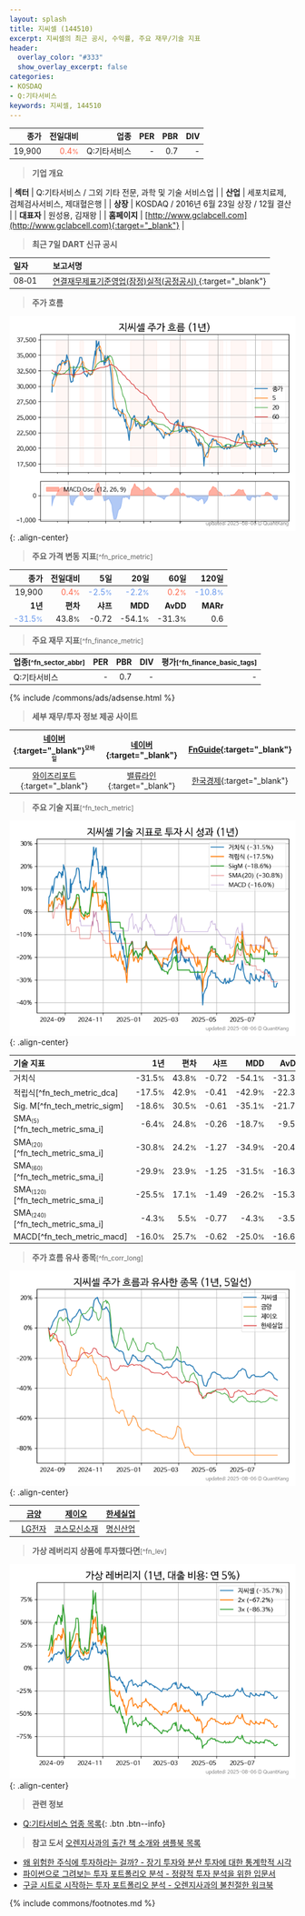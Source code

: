 ```yaml
---
layout: splash
title: 지씨셀 (144510)
excerpt: 지씨셀의 최근 공시, 수익률, 주요 재무/기술 지표
header:
  overlay_color: "#333"
  show_overlay_excerpt: false
categories:
- KOSDAQ
- Q:기타서비스
keywords: 지씨셀, 144510
---
```


| **종가** | **전일대비** | **업종** | **PER** | **PBR** | **DIV** |
| -------: | -----------: | -------: | ------: | ------: | ------: |
| 19,900 | <span style="color: tomato">0.4<small>%</small></span> | Q:기타서비스 | - | 0.7 | - |

<!-- more -->


> **기업 개요**<a id="company"></a>

| <span style="white-space:nowrap;">**섹터**</span> | Q:기타서비스 / 그외 기타 전문, 과학 및 기술 서비스업 |
| <span style="white-space:nowrap;">**산업**</span> | 세포치료제, 검체검사서비스, 제대혈은행 |
| <span style="white-space:nowrap;">**상장**</span> | KOSDAQ / 2016년 6월 23일 상장 / 12월 결산 |
| <span style="white-space:nowrap;">**대표자**</span> | 원성용, 김재왕 |
| <span style="white-space:nowrap;">**홈페이지**</span> | [http://www.gclabcell.com](http://www.gclabcell.com){:target="_blank"} |


> **최근 7일 DART 신규 공시**<a id="dart"></a>

| **일자** |      | **보고서명** |
| :------- | :--- | :----------- |
| 08&#x2011;01 | | [연결재무제표기준영업(잠정)실적(공정공시)              ](https://dart.fss.or.kr/dsaf001/main.do?rcpNo=20250801900705){:target="_blank"} |


> **주가 흐름**<a id="price"></a>

![144510](/stock/images/144510.png){: .align-center}


> **주요 가격 변동 지표**<small>[^fn_price_metric]</small>

| **종가** | **전일대비** | **5일** | **20일** | **60일** | **120일** |
| -------: | -----------: | ------: | -------: | -------: | --------: |
| 19,900 | <span style="color: tomato">0.4<small>%</small></span> | <span style="color: cornflowerblue">-2.5<small>%</small></span> | <span style="color: cornflowerblue">-2.2<small>%</small></span> | <span style="color: tomato">0.2<small>%</small></span> | <span style="color: cornflowerblue">-10.8<small>%</small></span> |
| **1년** | **편차** | **샤프** | **MDD** | **AvDD** | **MARr** |
| <span style="color: cornflowerblue">-31.5<small>%</small></span> | 43.8<small>%</small> | -0.72 | -54.1<small>%</small> | -31.3<small>%</small> | 0.6 |


> **주요 재무 지표**<small>[^fn_finance_metric]</small>

| **업종**<small>[^fn_sector_abbr]</small> | **PER** | **PBR** | **DIV** | **평가**<small>[^fn_finance_basic_tags]</small> |
| :--------------------------------------- | ------: | ------: | ------: | ----------------------------------------------: |
| Q:기타서비스 | - | 0.7 | - | - |



{% include /commons/ads/adsense.html %}

> **세부 재무/투자 정보 제공 사이트**

| [네이버](https://m.stock.naver.com/domestic/stock/144510/finance/summary){:target="_blank"}<sup><small>모바일</small></sup> | [네이버](https://finance.naver.com/item/coinfo.naver?code=144510){:target="_blank"} | [FnGuide](https://comp.fnguide.com/SVO2/ASP/SVD_Invest.asp?gicode=A144510&MenuYn=Y){:target="_blank"} |
| :---: | :---: | :---: |
| [와이즈리포트](https://comp.wisereport.co.kr/company/c1040001.aspx?cmp_cd=144510){:target="_blank"} | [밸류라인](https://www.valueline.co.kr/finance/summary/144510){:target="_blank"} | [한국경제](https://markets.hankyung.com/stock/144510/financial-summary){:target="_blank"} |


> **주요 기술 지표**<small>[^fn_tech_metric]</small>


![144510](/stock/images/144510_tech.png){: .align-center}

| **기술 지표** | **1년** | **편차** | **샤프** | **MDD** | **AvDD** |
| :------------ | ------: | -----------: | -------: | ------: | -------: |
| 거치식 | -31.5<small>%</small> | 43.8<small>%</small> | -0.72 | -54.1<small>%</small> | -31.3<small>%</small> |
| 적립식[^fn_tech_metric_dca] | -17.5<small>%</small> | 42.9<small>%</small> | -0.41 | -42.9<small>%</small> | -22.3<small>%</small> |
| Sig. M[^fn_tech_metric_sigm] | -18.6<small>%</small> | 30.5<small>%</small> | -0.61 | -35.1<small>%</small> | -21.7<small>%</small> |
| SMA<small><sub>(5)</sub></small>[^fn_tech_metric_sma_i] | -6.4<small>%</small> | 24.8<small>%</small> | -0.26 | -18.7<small>%</small> | -9.5<small>%</small> |
| SMA<small><sub>(20)</sub></small>[^fn_tech_metric_sma_i] | -30.8<small>%</small> | 24.2<small>%</small> | -1.27 | -34.9<small>%</small> | -20.4<small>%</small> |
| SMA<small><sub>(60)</sub></small>[^fn_tech_metric_sma_i] | -29.9<small>%</small> | 23.9<small>%</small> | -1.25 | -31.5<small>%</small> | -16.3<small>%</small> |
| SMA<small><sub>(120)</sub></small>[^fn_tech_metric_sma_i] | -25.5<small>%</small> | 17.1<small>%</small> | -1.49 | -26.2<small>%</small> | -15.3<small>%</small> |
| SMA<small><sub>(240)</sub></small>[^fn_tech_metric_sma_i] | -4.3<small>%</small> | 5.5<small>%</small> | -0.77 | -4.3<small>%</small> | -3.5<small>%</small> |
| MACD[^fn_tech_metric_macd] | -16.0<small>%</small> | 25.7<small>%</small> | -0.62 | -25.0<small>%</small> | -16.6<small>%</small> |


> **주가 흐름 유사 종목**<a id="corr"></a><small>[^fn_corr_long]</small>

![144510](/stock/images/144510_corr.png){: .align-center}

|       | [금양](/001570/) | [제이오](/418550/) | [한세실업](/105630/) |
| :---: | :------------------------------------: | :------------------------------------: | :------------------------------------: |
|       | [LG전자](/066570/) | [코스모신소재](/005070/) | [명신산업](/009900/) |


> **가상 레버리지 상품에 투자했다면**<a id="2x"></a><small>[^fn_lev]</small>

![144510](/stock/images/144510_2x.png){: .align-center}


> **관련 정보**

- [Q:기타서비스 업종 목록](/stats/sector/kosdaq_업종_기타서비스_종목/){: .btn .btn--info}

> **참고 도서** [오렌지사과의 출간 책 소개와 샘플북 목록](https://kongdori.tistory.com/691)

- [왜 위험한 주식에 투자하라는 걸까? - 장기 투자와 분산 투자에 대한 통계학적 시각](https://kongdori.tistory.com/421)
- [파이썬으로 그려보는 투자 포트폴리오 분석  - 정량적 투자 분석을 위한 입문서](https://kongdori.tistory.com/643)
- [구글 시트로 시작하는 투자 포트폴리오 분석 - 오렌지사과의 불친절한 워크북](https://kongdori.tistory.com/449)


{% include commons/footnotes.md %}